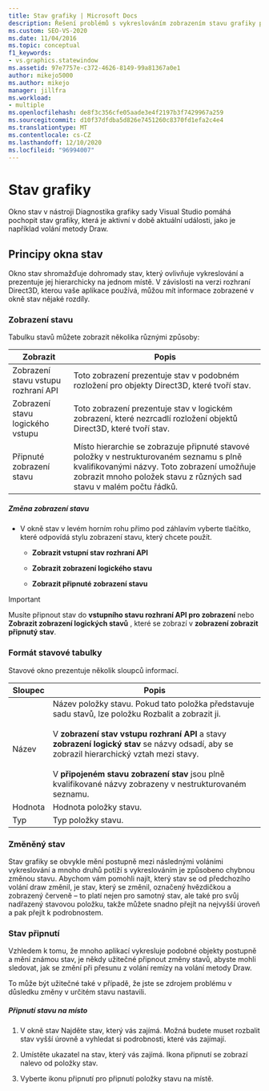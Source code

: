 ```yaml
---
title: Stav grafiky | Microsoft Docs
description: Řešení problémů s vykreslováním zobrazením stavu grafiky pro každé volání remízy. Části stavu, které byly změněny z předchozího volání, jsou zvýrazněny.
ms.custom: SEO-VS-2020
ms.date: 11/04/2016
ms.topic: conceptual
f1_keywords:
- vs.graphics.statewindow
ms.assetid: 97e7757e-c372-4626-8149-99a81367a0e1
author: mikejo5000
ms.author: mikejo
manager: jillfra
ms.workload:
- multiple
ms.openlocfilehash: de8f3c356cfe05aade3e4f2197b3f7429967a259
ms.sourcegitcommit: d10f37dfdba5d826e7451260c8370fd1efa2c4e4
ms.translationtype: MT
ms.contentlocale: cs-CZ
ms.lasthandoff: 12/10/2020
ms.locfileid: "96994007"
---
```

# <a name="graphics-state"></a>Stav grafiky
Okno stav v nástroji Diagnostika grafiky sady Visual Studio pomáhá pochopit stav grafiky, která je aktivní v době aktuální události, jako je například volání metody Draw.

## <a name="understanding-the-state-window"></a>Principy okna stav
 Okno stav shromažďuje dohromady stav, který ovlivňuje vykreslování a prezentuje jej hierarchicky na jednom místě. V závislosti na verzi rozhraní Direct3D, kterou vaše aplikace používá, můžou mít informace zobrazené v okně stav nějaké rozdíly.

### <a name="state-views"></a>Zobrazení stavu
 Tabulku stavů můžete zobrazit několika různými způsoby:

|Zobrazit|Popis|
|----------|-----------------|
|Zobrazení stavu vstupu rozhraní API|Toto zobrazení prezentuje stav v podobném rozložení pro objekty Direct3D, které tvoří stav.|
|Zobrazení stavu logického vstupu|Toto zobrazení prezentuje stav v logickém zobrazení, které nezrcadlí rozložení objektů Direct3D, které tvoří stav.|
|Připnuté zobrazení stavu|Místo hierarchie se zobrazuje připnuté stavové položky v nestrukturovaném seznamu s plně kvalifikovanými názvy. Toto zobrazení umožňuje zobrazit mnoho položek stavu z různých sad stavu v malém počtu řádků.|

##### <a name="to-change-the-state-view"></a>Změna zobrazení stavu

- V okně stav v levém horním rohu přímo pod záhlavím vyberte tlačítko, které odpovídá stylu zobrazení stavu, který chcete použít.

  - **Zobrazit vstupní stav rozhraní API**

  - **Zobrazit zobrazení logického stavu**

  - **Zobrazit připnuté zobrazení stavu**

> [!IMPORTANT]
> Musíte připnout stav do **vstupního stavu rozhraní API pro zobrazení** nebo **Zobrazit zobrazení logických stavů** , které se zobrazí v **zobrazení zobrazit připnutý stav**.

### <a name="state-table-format"></a>Formát stavové tabulky
 Stavové okno prezentuje několik sloupců informací.

|Sloupec|Popis|
|------------|-----------------|
|Název|Název položky stavu. Pokud tato položka představuje sadu stavů, lze položku Rozbalit a zobrazit ji.<br /><br /> V **zobrazení stav vstupu rozhraní API** a stavy **zobrazení logický stav** se názvy odsadí, aby se zobrazil hierarchický vztah mezi stavy.<br /><br /> V **připojeném stavu zobrazení stav** jsou plně kvalifikované názvy zobrazeny v nestrukturovaném seznamu.|
|Hodnota|Hodnota položky stavu.|
|Typ|Typ položky stavu.|

### <a name="changed-state"></a>Změněný stav
 Stav grafiky se obvykle mění postupně mezi následnými voláními vykreslování a mnoho druhů potíží s vykreslováním je způsobeno chybnou změnou stavu. Abychom vám pomohli najít, který stav se od předchozího volání draw změnil, je stav, který se změnil, označený hvězdičkou a zobrazený červeně – to platí nejen pro samotný stav, ale také pro svůj nadřazený stavovou položku, takže můžete snadno přejít na nejvyšší úroveň a pak přejít k podrobnostem.

### <a name="pinning-state"></a>Stav připnutí
 Vzhledem k tomu, že mnoho aplikací vykresluje podobné objekty postupně a mění známou stav, je někdy užitečné připnout změny stavů, abyste mohli sledovat, jak se změní při přesunu z volání remízy na volání metody Draw.

 To může být užitečné také v případě, že jste se zdrojem problému v důsledku změny v určitém stavu nastavili.

##### <a name="to-pin-state-in-place"></a>Připnutí stavu na místo

1. V okně stav Najděte stav, který vás zajímá. Možná budete muset rozbalit stav vyšší úrovně a vyhledat si podrobnosti, které vás zajímají.

2. Umístěte ukazatel na stav, který vás zajímá. Ikona připnutí se zobrazí nalevo od položky stav.

3. Vyberte ikonu připnutí pro připnutí položky stavu na místě.
